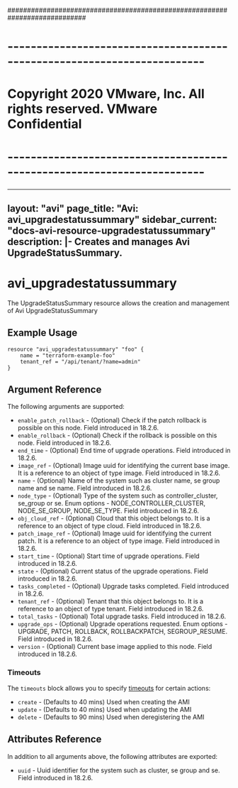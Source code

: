 ############################################################################
# ------------------------------------------------------------------------
# Copyright 2020 VMware, Inc.  All rights reserved. VMware Confidential
# ------------------------------------------------------------------------
###

---
layout: "avi"
page_title: "Avi: avi_upgradestatussummary"
sidebar_current: "docs-avi-resource-upgradestatussummary"
description: |-
  Creates and manages Avi UpgradeStatusSummary.
---

# avi_upgradestatussummary

The UpgradeStatusSummary resource allows the creation and management of Avi UpgradeStatusSummary

## Example Usage

```hcl
resource "avi_upgradestatussummary" "foo" {
    name = "terraform-example-foo"
    tenant_ref = "/api/tenant/?name=admin"
}
```

## Argument Reference

The following arguments are supported:

* `enable_patch_rollback` - (Optional) Check if the patch rollback is possible on this node. Field introduced in 18.2.6.
* `enable_rollback` - (Optional) Check if the rollback is possible on this node. Field introduced in 18.2.6.
* `end_time` - (Optional) End time of upgrade operations. Field introduced in 18.2.6.
* `image_ref` - (Optional) Image uuid for identifying the current base image. It is a reference to an object of type image. Field introduced in 18.2.6.
* `name` - (Optional) Name of the system such as cluster name, se group name and se name. Field introduced in 18.2.6.
* `node_type` - (Optional) Type of the system such as controller_cluster, se_group or se. Enum options - NODE_CONTROLLER_CLUSTER, NODE_SE_GROUP, NODE_SE_TYPE. Field introduced in 18.2.6.
* `obj_cloud_ref` - (Optional) Cloud that this object belongs to. It is a reference to an object of type cloud. Field introduced in 18.2.6.
* `patch_image_ref` - (Optional) Image uuid for identifying the current patch. It is a reference to an object of type image. Field introduced in 18.2.6.
* `start_time` - (Optional) Start time of upgrade operations. Field introduced in 18.2.6.
* `state` - (Optional) Current status of the upgrade operations. Field introduced in 18.2.6.
* `tasks_completed` - (Optional) Upgrade tasks completed. Field introduced in 18.2.6.
* `tenant_ref` - (Optional) Tenant that this object belongs to. It is a reference to an object of type tenant. Field introduced in 18.2.6.
* `total_tasks` - (Optional) Total upgrade tasks. Field introduced in 18.2.6.
* `upgrade_ops` - (Optional) Upgrade operations requested. Enum options - UPGRADE, PATCH, ROLLBACK, ROLLBACKPATCH, SEGROUP_RESUME. Field introduced in 18.2.6.
* `version` - (Optional) Current base image applied to this node. Field introduced in 18.2.6.


### Timeouts

The `timeouts` block allows you to specify [timeouts](https://www.terraform.io/docs/configuration/resources.html#timeouts) for certain actions:

* `create` - (Defaults to 40 mins) Used when creating the AMI
* `update` - (Defaults to 40 mins) Used when updating the AMI
* `delete` - (Defaults to 90 mins) Used when deregistering the AMI

## Attributes Reference

In addition to all arguments above, the following attributes are exported:

* `uuid` -  Uuid identifier for the system such as cluster, se group and se. Field introduced in 18.2.6.

